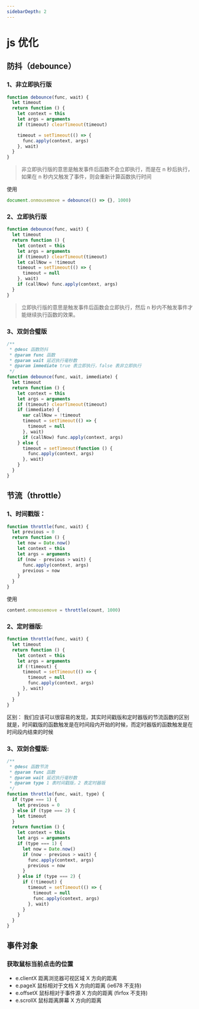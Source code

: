 ```yaml
---
sidebarDepth: 2
---
```


# js 优化

## 防抖（debounce）

### 1、非立即执行版

```js
function debounce(func, wait) {
  let timeout
  return function () {
    let context = this
    let args = arguments
    if (timeout) clearTimeout(timeout)

    timeout = setTimeout(() => {
      func.apply(context, args)
    }, wait)
  }
}
```

> 非立即执行版的意思是触发事件后函数不会立即执行，而是在 n 秒后执行，如果在 n 秒内又触发了事件，则会重新计算函数执行时间

使用

```js
document.onmousemove = debounce(() => {}, 1000)
```

### 2、立即执行版

```js
function debounce(func, wait) {
  let timeout
  return function () {
    let context = this
    let args = arguments
    if (timeout) clearTimeout(timeout)
    let callNow = !timeout
    timeout = setTimeout(() => {
      timeout = null
    }, wait)
    if (callNow) func.apply(context, args)
  }
}
```

> 立即执行版的意思是触发事件后函数会立即执行，然后 n 秒内不触发事件才能继续执行函数的效果。

### 3、双剑合璧版

```js
/**
 * @desc 函数防抖
 * @param func 函数
 * @param wait 延迟执行毫秒数
 * @param immediate true 表立即执行，false 表非立即执行
 */
function debounce(func, wait, immediate) {
  let timeout
  return function () {
    let context = this
    let args = arguments
    if (timeout) clearTimeout(timeout)
    if (immediate) {
      var callNow = !timeout
      timeout = setTimeout(() => {
        timeout = null
      }, wait)
      if (callNow) func.apply(context, args)
    } else {
      timeout = setTimeout(function () {
        func.apply(context, args)
      }, wait)
    }
  }
}
```

## 节流（throttle）

### 1、时间戳版：

```js
function throttle(func, wait) {
  let previous = 0
  return function () {
    let now = Date.now()
    let context = this
    let args = arguments
    if (now - previous > wait) {
      func.apply(context, args)
      previous = now
    }
  }
}
```

使用

```js
content.onmousemove = throttle(count, 1000)
```

### 2、定时器版:

```js
function throttle(func, wait) {
  let timeout
  return function () {
    let context = this
    let args = arguments
    if (!timeout) {
      timeout = setTimeout(() => {
        timeout = null
        func.apply(context, args)
      }, wait)
    }
  }
}
```

区别：
我们应该可以很容易的发现，其实时间戳版和定时器版的节流函数的区别就是，时间戳版的函数触发是在时间段内开始的时候，而定时器版的函数触发是在时间段内结束的时候

### 3、双剑合璧版:

```js
/**
 * @desc 函数节流
 * @param func 函数
 * @param wait 延迟执行毫秒数
 * @param type 1 表时间戳版，2 表定时器版
 */
function throttle(func, wait, type) {
  if (type === 1) {
    let previous = 0
  } else if (type === 2) {
    let timeout
  }
  return function () {
    let context = this
    let args = arguments
    if (type === 1) {
      let now = Date.now()
      if (now - previous > wait) {
        func.apply(context, args)
        previous = now
      }
    } else if (type === 2) {
      if (!timeout) {
        timeout = setTimeout(() => {
          timeout = null
          func.apply(context, args)
        }, wait)
      }
    }
  }
}
```

## 事件对象

### 获取鼠标当前点击的位置

- e.clientX 距离浏览器可视区域 X 方向的距离
- e.pageX 鼠标相对于文档 X 方向的距离 (ie678 不支持)
- e.offsetX 鼠标相对于事件源 X 方向的距离 (firfox 不支持)
- e.scrollX 鼠标距离屏幕 X 方向的距离
